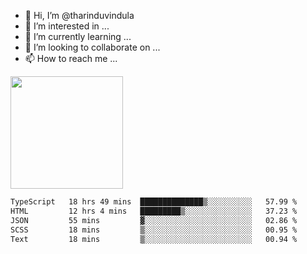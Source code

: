 - 👋 Hi, I’m @tharinduvindula
- 👀 I’m interested in ...
- 🌱 I’m currently learning ...
- 💞️ I’m looking to collaborate on ...
- 📫 How to reach me ...

<!---
tharinduvindula/tharinduvindula is a ✨ special ✨ repository because its `README.md` (this file) appears on your GitHub profile.
You can click the Preview link to take a look at your changes.
--->

<img height="180em" src="https://github-readme-stats.vercel.app/api?username=tharinduvindula&show_icons=true&hide_border=false&&count_private=true&include_all_commits=true" />


<!--START_SECTION:waka-->

```txt
TypeScript   18 hrs 49 mins  ██████████████▒░░░░░░░░░░   57.99 %
HTML         12 hrs 4 mins   █████████▒░░░░░░░░░░░░░░░   37.23 %
JSON         55 mins         ▓░░░░░░░░░░░░░░░░░░░░░░░░   02.86 %
SCSS         18 mins         ▒░░░░░░░░░░░░░░░░░░░░░░░░   00.95 %
Text         18 mins         ▒░░░░░░░░░░░░░░░░░░░░░░░░   00.94 %
```

<!--END_SECTION:waka-->
